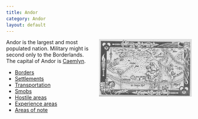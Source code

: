 ```yaml
---
title: Andor
category: Andor
layout: default
---
```


<img src="/assets/andor.gif" alt="andor map" style="float: right; height: auto; width: 50%; padding-left: 1em;">

Andor is the largest and most populated nation. Military might is second only to the Borderlands.
The capital of Andor is [Caemlyn](settlements/caemlyn).

*  [Borders](borders)
*  [Settlements](settlements)
*  [Transportation](transportation)
*  [Smobs](smobs)
*  [Hostile areas](hostile)
*  [Experience areas](experience)
*  [Areas of note](other)

